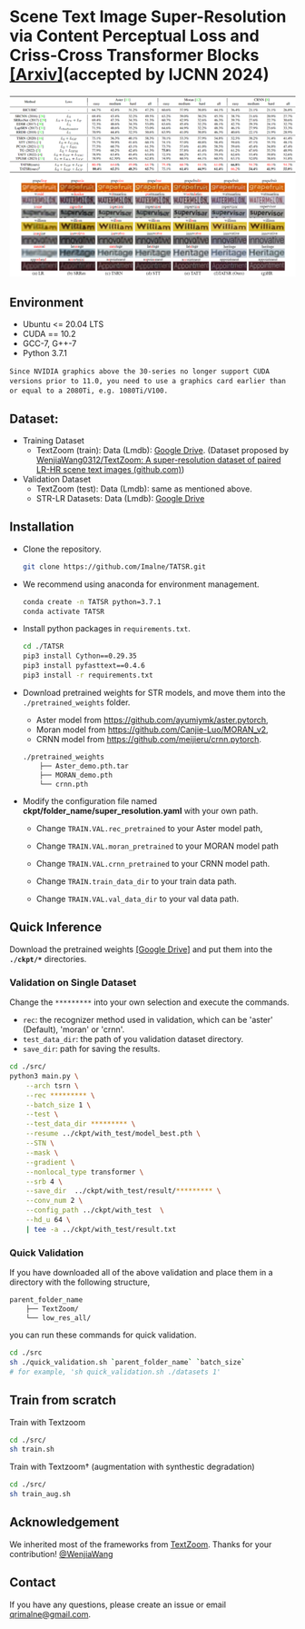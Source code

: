 # Scene Text Image Super-Resolution via Content Perceptual Loss and Criss-Cross Transformer Blocks [[Arxiv]](https://arxiv.org/abs/2210.06924)(accepted by IJCNN 2024)

![image-20240329235737207](./figures/teasor.png)

## **Environment**
- Ubuntu <= 20.04 LTS
- CUDA == 10.2
- GCC-7, G++-7
- Python 3.7.1

```Since NVIDIA graphics above the 30-series no longer support CUDA versions prior to 11.0, you need to use a graphics card earlier than or equal to a 2080Ti, e.g. 1080Ti/V100.```

## Dataset:

- Training Dataset
    - TextZoom (train): Data (Lmdb):  [Google Drive](https://drive.google.com/drive/folders/1WRVy-fC_KrembPkaI68uqQ9wyaptibMh?usp=sharing). (Dataset proposed by [WenjiaWang0312/TextZoom: A super-resolution dataset of paired LR-HR scene text images (github.com)](https://github.com/WenjiaWang0312/TextZoom))
- Validation Dataset
    - TextZoom (test): Data (Lmdb): same as mentioned above.
    - STR-LR Datasets: Data (Lmdb): [Google Drive](https://drive.google.com/drive/folders/1rrE0sUg2NgptbxMTn7pjOcoK2nKQ0vQZ?usp=sharing)

## **Installation**

* Clone the repository.

  ```bash
  git clone https://github.com/Imalne/TATSR.git
  ```

* We recommend using anaconda for environment management. 

  ```bash
  conda create -n TATSR python=3.7.1
  conda activate TATSR
  ```

- Install python packages in ```requirements.txt```.
    ```bash
    cd ./TATSR
    pip3 install Cython==0.29.35
    pip3 install pyfasttext==0.4.6
    pip3 install -r requirements.txt
    ```

- Download pretrained weights for STR models, and move them into the `./pretrained_weights` folder.
    - Aster model from https://github.com/ayumiymk/aster.pytorch, 
    - Moran model from https://github.com/Canjie-Luo/MORAN_v2,
    - CRNN model from https://github.com/meijieru/crnn.pytorch.
    ```
    ./pretrained_weights
        ├── Aster_demo.pth.tar
        ├── MORAN_demo.pth
        └── crnn.pth
    ```

- Modify the configuration file named **ckpt/folder_name/super_resolution.yaml** with your own path.
    - Change `TRAIN.VAL.rec_pretrained` to your Aster model path, 

    - Change `TRAIN.VAL.moran_pretrained` to your MORAN model path
    
    - Change `TRAIN.VAL.crnn_pretrained` to your CRNN  model path.
    
    - Change `TRAIN.train_data_dir` to your train data path.
    - Change `TRAIN.VAL.val_data_dir` to your val data path.



## **Quick Inference**
Download the pretrained weights [[Google Drive]](https://drive.google.com/drive/folders/1T15Kotp1eliNR1qIlXG6SeYKuoGB3lPL?usp=sharing) and put them into the **`./ckpt/*`** directories.



### Validation on Single Dataset

Change the `*********` into your own selection and execute the commands.
- `rec`: the recognizer method used in validation, which can be 'aster' (Default), 'moran' or 'crnn'.
- `test_data_dir`: the path of you validation dataset directory.
- `save_dir`: path for saving the results.
```bash
cd ./src/
python3 main.py \
    --arch tsrn \
    --rec ********* \
    --batch_size 1 \
    --test \
    --test_data_dir ********* \
    --resume ../ckpt/with_test/model_best.pth \
    --STN \
    --mask \
    --gradient \
    --nonlocal_type transformer \
    --srb 4 \
    --save_dir  ../ckpt/with_test/result/********* \
    --conv_num 2 \
    --config_path ../ckpt/with_test  \
    --hd_u 64 \
    | tee -a ../ckpt/with_test/result.txt
```



### Quick Validation

If you have downloaded all of the above validation and place them in a directory with the following structure,
```
parent_folder_name
    ├── TextZoom/
    └── low_res_all/
```
you can run these commands for quick validation.
```bash
cd ./src
sh ./quick_validation.sh `parent_folder_name` `batch_size` 
# for example, 'sh quick_validation.sh ./datasets 1'
```



## **Train from scratch**

Train with Textzoom
```bash
cd ./src/
sh train.sh
```

Train with Textzoom† (augmentation with synthestic degradation)

```bash
cd ./src/
sh train_aug.sh
```




## Acknowledgement
We inherited most of the frameworks from [TextZoom](https://github.com/WenjiaWang0312/TextZoom). Thanks for your contribution! [@WenjiaWang](https://github.com/WenjiaWang0312/) 



## Contact

If you have any questions, please create an issue or email [qrimalne@gmail.com](mailto:qrimalne@gmail.com).
